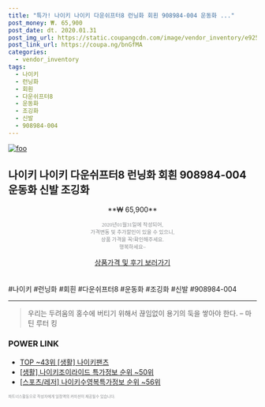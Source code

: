 ```yaml
--- 
title: "특가! 나이키 나이키 다운쉬프터8 런닝화 회흰 908984-004 운동화 ..." 
post_money: ₩. 65,900 
post_date: dt. 2020.01.31 
post_img_url: https://static.coupangcdn.com/image/vendor_inventory/e925/d18e4f04a58352960fa26ab4ef1128ca1143ffff1df934b140614a90027c.jpg 
post_link_url: https://coupa.ng/bnGfMA 
categories: 
  - vendor_inventory 
tags: 
  - 나이키 
  - 런닝화 
  - 회흰 
  - 다운쉬프터8 
  - 운동화 
  - 조깅화 
  - 신발 
  - 908984-004 
--- 
```

[![foo](https://static.coupangcdn.com/image/vendor_inventory/e925/d18e4f04a58352960fa26ab4ef1128ca1143ffff1df934b140614a90027c.jpg)](https://coupa.ng/bnGfMA) 

## 나이키 나이키 다운쉬프터8 런닝화 회흰 908984-004 운동화 신발 조깅화 
<p style="text-align: center;">**₩ 65,900**</p> 
<p style="text-align: center;"><span style="color: #898c8f; font-family: Georgia,Times,serif; font-size: 0.75em;">2020년01월31일에 작성되어, <br>가격변동 및 추가할인이 있을 수 있으니,<br> 상품 가격을 꼭!확인해주세요.<br>행복하세요~</span> 
</p>	 
<div markdown="0" style="text-align: center;"><a href="https://coupa.ng/bnGfMA" class="btn btn--success">상품가격 및 후기 보러가기</a></div> 
<br><br> 
  #나이키 #런닝화 #회흰 #다운쉬프터8 #운동화 #조깅화 #신발 #908984-004 
<hr> 

> 우리는 두려움의 홍수에 버티기 위해서 끊임없이 용기의 둑을 쌓아야 한다. – 마틴 루터 킹 


### POWER LINK

* <a href="https://blog.naver.com/an0733/221784549042" target="_blank"> TOP ~43위 [생활] 나이키팬츠</a>
* <a href="https://blog.naver.com/sakai111/221777214614" target="_blank"> [생활] 나이키조이라이드 특가정보 순위 ~50위</a>
* <a href="https://blog.naver.com/fasyy4321/221771389562" target="_blank"> [스포츠/레저] 나이키수영복특가정보 순위 ~56위</a>

<span style="color: #898c8f; font-family: Georgia,Times,serif; font-size: 0.55em;">파트너스활동으로 작성자에게 일정액의 커미션이 제공될수 있습니다.</span> 
